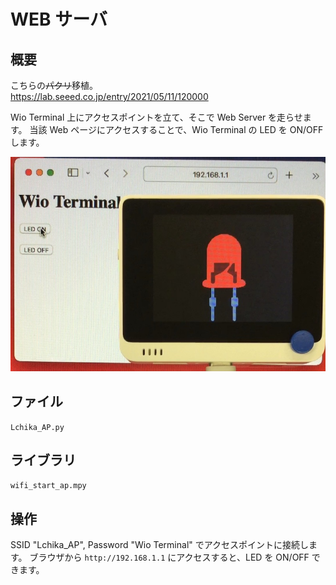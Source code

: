 # WEB サーバ

## 概要
こちらの~~パクリ~~移植。<br/>
https://lab.seeed.co.jp/entry/2021/05/11/120000

Wio Terminal 上にアクセスポイントを立て、そこで Web Server を走らせます。
当該 Web ページにアクセスすることで、Wio Terminal の LED を ON/OFF します。

[![YouTube](./WebServer.jpg)](https://www.youtube.com/watch?v=K_zljt7O878)

## ファイル
   `Lchika_AP.py`

## ライブラリ
   `wifi_start_ap.mpy`

## 操作
SSID "Lchika_AP", Password "Wio Terminal" でアクセスポイントに接続します。
ブラウザから `http://192.168.1.1` にアクセスすると、LED を ON/OFF できます。

